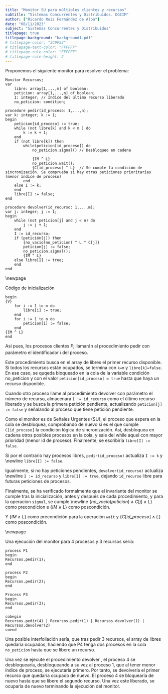 ```yaml
---
title: "Monitor SU para múltiples clientes y recursos"
subtitle: "Sistemas Concurrentes y Distribuidos. DGIIM"
author: ["Ricardo Ruiz Fernández de Alba"]
date: "08/11/2023"
subject: "Sistemas Concurrentes y Distribuidos"
titlepage: true
titlepage-background: "background1.pdf"
# titlepage-color: "3C9F53"
# titlepage-text-color: "FFFFFF"
# titlepage-rule-color: "FFFFFF"
# titlepage-rule-height: 2
---
```


Proponemos el siguiente monitor para resolver el problema:

```
Monitor Recursos;
var
    libre: array[1,...,m] of boolean;
    peticion: array[1,...,n] of boolean;
    I: integer; // Índice del último recurso liberado
    no_peticion: condition;

procedure pedir(id_proceso: 1,...,n);
var k: integer; k := 1;
begin
    peticion[id_proceso] := true;
    while (not libre[k] and k < m ) do
        k := k + 1;
    end
    if (not libre[k]) then
        while(peticion[id_proceso]) do
            no_peticion.signal() // Desbloqueo en cadena

            {IM ^ L}
            no_peticion.wait();
            {C[id_proceso] ^ L}  // Se cumple la condición de sincronización. Se comprueba si hay otras peticiones prioritarias (menor índice de proceso)
        end
    else I := k;
    end
    libre[I] := false;
end

procedure devolver(id_recurso: 1,...,m);
var j: integer; j := 1;
begin
    while (not peticion[j] and j < n) do
        j := j + 1;
    end
    I := id_recurso;
    if (petición[j]) then
        {no_vacio(no_peticion) ^ L ^ C[j]}
        peticion[j] := false;
        no_peticion.signal();
        {IM ^ L}
    else libre[I] := true;
    end
end
```

\newpage

Código de inicialización
```
begin
{V}
    for i := 1 to m do
        libre[i] := true;
    end
    for i := 1 to n do
        peticion[i] := false;
    end
{IM ^ L}
end
```

Así pues, los procesos clientes $P_i$ llamarán al procedimiento pedir con parámetro el identificador $i$ del proceso.

Este procedimiento busca en el array de libres el primer recurso disponible. Si todos los recursos están ocupados, se termina con `k=m` y `libre[k]=false`.
En ese caso, se quqeda bloqueado en la cola de la variable condición no_peticion y con el valor `peticion[id_proceso] = true` hasta que haya un recurso disponible.

Cuando otro proceso llame al procedimiento devolver con parámetro el número de recurso, almacenará `I := id_recurso` como el último recurso liberado y se busca la primera petición pendiente, actualizando `peticion[j] := false` y señalando al proceso que tiene petición pendiente.

Como el monitor es de Señales Urgentes (SU), el proceso que espera en la cola se desbloquea, comprobando de nuevo si es el que cumple `C[id_proceso]` la condición lógica de sincronización. Así, desbloquea en cadena otros posibles procesos en la cola, y sale del while aquel con mayor prioridad (menor id de proceso). Finalmente, se escribiría `libre[I] := false`.

Si por el contrario hay procesos libres, `pedir(id_proceso)` actualiza `I := k` y \newline `libre[I] := false`.

Igualmente, si no hay peticiones pendientes, `devolver(id_recurso)` actualiza 
\newline
`I := id_recurso` y `libre[I] := true`, dejando `id_recurso` libre para futuras peticiones de procesos.

Finalmente, se ha verificado formalmente que el invariante del monitor se cumple tras la inicialización, antes y después de cada procedimiento, y para la operacion `signal`, se cumple 
\newline $\{no\_vacio(peticion) \land C[j] \land L \}$ como precondicion e $\{IM \land L \}$ como poscondición. 

Y $\{IM \land L \}$ como precondición para la operación  `wait` y $\{C[id\_proceso] \land L \}$ como poscondición.

\newpage

Una ejecución del monitor para 4 procesos y 3 recursos sería:


```
process P1
begin
Recursos.pedir(1);
end

process P2
begin
Recursos.pedir(2);
end

Process P3
begin
Recursos.pedir(3);
end

cobegin
Recursos.pedir(4) | Recursos.pedir(1) | Recursos.devolver(1) | Recursos.devolver(2)
coend
````

Una posible interfoliación sería, que tras pedir 3 recursos, el array de libres quedaría ocupados, haciendo que P4 tenga dos procesos en la cola `no_peticion` hasta que se libere un recurso. 

Una vez se ejecute el procedimiento devolver , el proceso 4 se desbloquearía, desbloqueando a su vez al proceso 1, que al tener menor índice de proceso, se ejecutaría primero. Por tanto, se devolvería el primer recurso que quedaría ocupado de nuevo. El proceso 4 se bloquearía de nuevo hasta que se libere el segundo recurso. Una vez este liberado, se ocuparía de nuevo terminando la ejecución del monitor.